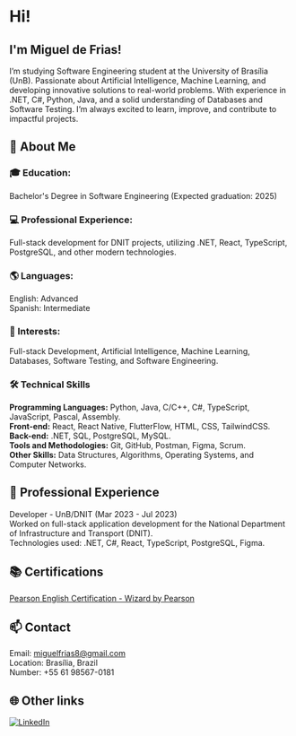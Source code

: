 # Hi!
## I'm Miguel de Frias!

I’m studying Software Engineering student at the University of Brasília (UnB). Passionate about Artificial Intelligence, Machine Learning, and developing innovative solutions to real-world problems. With experience in .NET, C#, Python, Java, and a solid understanding of Databases and Software Testing. I’m always excited to learn, improve, and contribute to impactful projects.


## 🚀 About Me
### 🎓 Education:
Bachelor's Degree in Software Engineering (Expected graduation: 2025)
### 💻 Professional Experience: 
Full-stack development for DNIT projects, utilizing .NET, React, TypeScript, PostgreSQL, and other modern technologies.
### 🌎 Languages:
English: Advanced <br>
Spanish: Intermediate
### 🌱 Interests: 
Full-stack Development, Artificial Intelligence, Machine Learning, Databases, Software Testing, and Software Engineering.
### 🛠️ Technical Skills
**Programming Languages:** Python, Java, C/C++, C#, TypeScript, JavaScript, Pascal, Assembly.<br>
**Front-end:** React, React Native, FlutterFlow, HTML, CSS, TailwindCSS.<br>
**Back-end:** .NET, SQL, PostgreSQL, MySQL.<br>
**Tools and Methodologies:** Git, GitHub, Postman, Figma, Scrum.<br>
**Other Skills:** Data Structures, Algorithms, Operating Systems, and Computer Networks.<br>

## 💼 Professional Experience
Developer - UnB/DNIT (Mar 2023 - Jul 2023)<br>
Worked on full-stack application development for the National Department of Infrastructure and Transport (DNIT).<br>
Technologies used: .NET, C#, React, TypeScript, PostgreSQL, Figma.

## 📚 Certifications
[Pearson English Certification - Wizard by Pearson](/Cert.Ingles_MiguelBarbosa.pdf)

## 📫 Contact
Email: miguelfrias8@gmail.com <br>
Location: Brasília, Brazil <br>
Number: +55 61 98567-0181

## 🌐 Other links
[![LinkedIn](https://img.shields.io/badge/LinkedIn-0077B5?style=for-the-badge&logo=linkedin&logoColor=white
)](https://www.linkedin.com/in/miguel-de-frias/)

